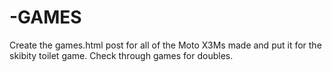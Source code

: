# -GAMES
Create the games.html post for all of the Moto X3Ms made and put it for the skibity toilet game. Check through games for doubles.
